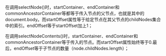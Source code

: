 在调用selectNode()时，startContainer、endContainer和commonAncestorContainer等都等于传入节点的父节点，也就是其中的document.body。而startOffset属性等于给定节点在其父节点的childNodes集合中的索引。endOffset等于startOffset加上1；

在调用selectNodeContents()时，startContainer、endContainer和commonAncestorContainer等于传入的节点。而startOffset属性始终等于0.最后，endOffset等于子节点的数量（node.childNodes.length）；
